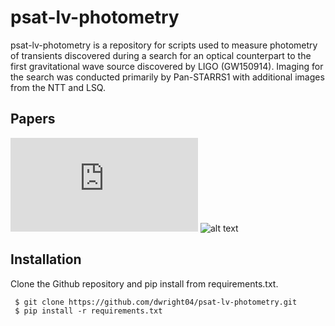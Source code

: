 # psat-lv-photometry

psat-lv-photometry is a repository for scripts used to measure photometry of transients discovered during a search for an optical counterpart to the first gravitational wave source discovered by LIGO (GW150914).  Imaging for the search was conducted primarily by Pan-STARRS1 with additional images from the NTT and LSQ.

## Papers
![alt text](https://arxiv.org/pdf/1602.04156.pdf)
![alt text](https://journals.aps.org/prl/pdf/10.1103/PhysRevLett.116.061102)

## Installation
Clone the Github repository and pip install from requirements.txt.

```
 $ git clone https://github.com/dwright04/psat-lv-photometry.git
 $ pip install -r requirements.txt
```
 
